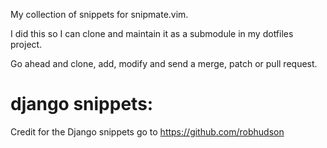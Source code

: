 My collection of snippets for snipmate.vim.

I did this so I can clone and maintain it as a submodule in my dotfiles project.

Go ahead and clone, add, modify and send a merge, patch or pull request.

# django snippets:

Credit for the Django snippets go to https://github.com/robhudson
